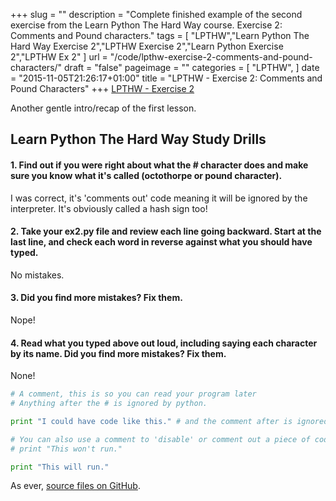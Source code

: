 +++
slug = ""
description = "Complete finished example of the second exercise from the Learn Python The Hard Way course. Exercise 2: Comments and Pound characters."
tags = [
  "LPTHW","Learn Python The Hard Way Exercise 2","LPTHW Exercise 2","Learn Python Exercise 2","LPTHW Ex 2"
]
url = "/code/lpthw-exercise-2-comments-and-pound-characters/"
draft = "false"
pageimage = ""
categories = [
  "LPTHW",
]
date = "2015-11-05T21:26:17+01:00"
title = "LPTHW - Exercise 2: Comments and Pound Characters"
+++
[LPTHW - Exercise 2](http://learnpythonthehardway.org/book/ex2.html)

Another gentle intro/recap of the first lesson. 

## Learn Python The Hard Way Study Drills

#### 1. Find out if you were right about what the # character does and make sure you know what it's called (octothorpe or pound character).

I was correct, it's 'comments out' code meaning it will be ignored by the interpreter. It's obviously called a hash sign too!

#### 2. Take your ex2.py file and review each line going backward. Start at the last line, and check each word in reverse against what you should have typed.

No mistakes.

#### 3. Did you find more mistakes? Fix them.

Nope!

#### 4. Read what you typed above out loud, including saying each character by its name. Did you find more mistakes? Fix them.

None!

```python
# A comment, this is so you can read your program later
# Anything after the # is ignored by python.

print "I could have code like this." # and the comment after is ignored

# You can also use a comment to 'disable' or comment out a piece of code:
# print "This won't run."

print "This will run."
```

As ever, [source files on GitHub](https://github.com/PuffinBlue/LPTHW).
